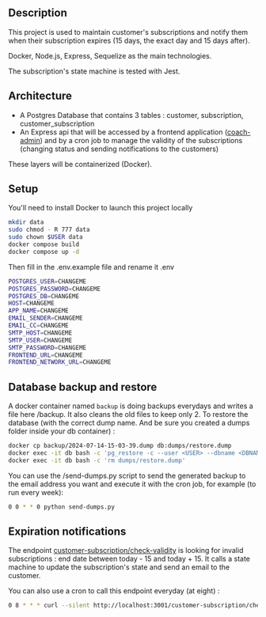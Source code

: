 ## Description

This project is used to maintain customer's subscriptions and notify them when their subscription expires (15 days, the exact day and 15 days after).

Docker, Node.js, Express, Sequelize as the main technologies.

The subscription's state machine is tested with Jest.

## Architecture

- A Postgres Database that contains 3 tables : customer, subscription, customer_subscription
- An Express api that will be accessed by a frontend application ([coach-admin](https://github.com/AudreyFI/coach-admin)) and by a cron job to manage the validity of the subscriptions (changing status and sending notifications to the customers)

These layers will be containerized (Docker).

## Setup

You'll need to install Docker to launch this project locally

```bash
mkdir data
sudo chmod - R 777 data
sudo chown $USER data
docker compose build
docker compose up -d
```

Then fill in the .env.example file and rename it .env

```bash
POSTGRES_USER=CHANGEME
POSTGRES_PASSWORD=CHANGEME
POSTGRES_DB=CHANGEME
HOST=CHANGEME
APP_NAME=CHANGEME
EMAIL_SENDER=CHANGEME
EMAIL_CC=CHANGEME
SMTP_HOST=CHANGEME
SMTP_USER=CHANGEME
SMTP_PASSWORD=CHANGEME
FRONTEND_URL=CHANGEME
FRONTEND_NETWORK_URL=CHANGEME
```

## Database backup and restore

A docker container named `backup` is doing backups everydays and writes a file here /backup. It also cleans the old files to keep only 2. To restore the database (with the correct dump name. And be sure you created a dumps folder inside your db container) :

```bash
docker cp backup/2024-07-14-15-03-39.dump db:dumps/restore.dump
docker exec -it db bash -c 'pg_restore -c --user <USER> --dbname <DBNAME> dumps/restore.dump'
docker exec -it db bash -c 'rm dumps/restore.dump'
```

You can use the /send-dumps.py script to send the generated backup to the email address you want and execute it with the cron job, for example (to run every week):

```bash
0 0 * * 0 python send-dumps.py
```

## Expiration notifications

The endpoint [customer-subscription/check-validity](http://localhost:3001/customer-subscription/check-validity) is looking for invalid subscriptions : end date between today - 15 and today + 15.
It calls a state machine to update the subscription's state and send an email to the customer.

You can also use a cron to call this endpoint everyday (at eight) :

```bash
0 8 * * * curl --silent http://localhost:3001/customer-subscription/check-validity
```
